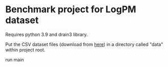 # Benchmark project for LogPM dataset


Requires python 3.9 and drain3 library.

Put the CSV dataset files (download from [here](https://github.com/M3SOulu/LogPMDataset)) in a directory called "data" within project root.

run main
